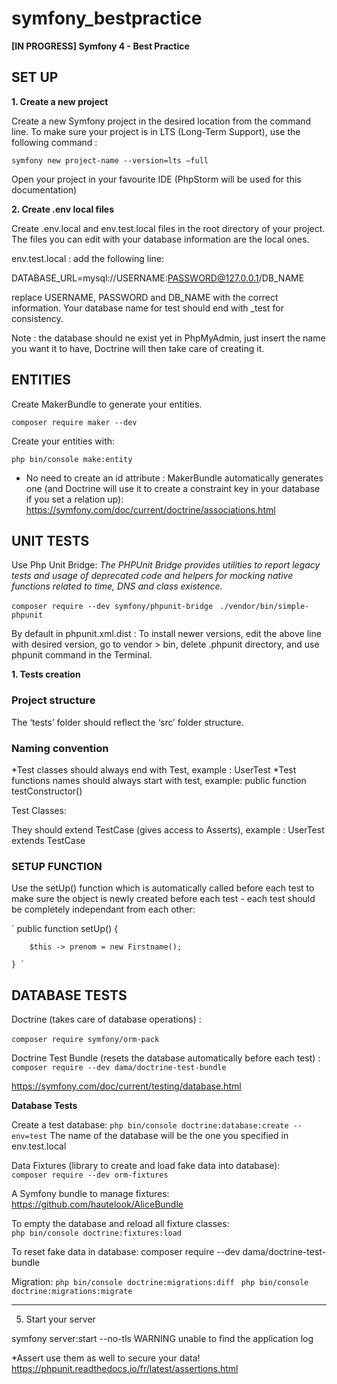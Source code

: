 # symfony_bestpractice

<b>[IN PROGRESS] Symfony 4 - Best Practice</b>


## SET UP

<b>1. Create a new project</b>

Create a new Symfony project  in the desired location from the command line.
To make sure your project is in LTS (Long-Term Support), use the following command :

`symfony new project-name --version=lts –full`

Open your project in your favourite IDE (PhpStorm will be used for this documentation)

<b>2. Create .env local files</b>

Create .env.local and env.test.local files in the root directory of your project.
The files you can edit with your database information are the local ones.

env.test.local : add the following line:

DATABASE_URL=mysql://USERNAME:PASSWORD@127.0.0.1/DB_NAME

replace USERNAME, PASSWORD and DB_NAME with the correct information. Your database name for test should end with _test for consistency.

Note : the database should ne exist yet in PhpMyAdmin, just insert the name you want it to have, Doctrine will then take care of creating it.


## ENTITIES

Create MakerBundle to generate your entities.

`composer require maker --dev`

Create your entities with:

`php bin/console make:entity`

- No need to create an id attribute : MakerBundle automatically generates one (and Doctrine will use it to create a constraint key in your database if you set a relation up): 
https://symfony.com/doc/current/doctrine/associations.html


## UNIT TESTS

Use Php Unit Bridge:
<i>The PHPUnit Bridge provides utilities to report legacy tests and usage of deprecated code and helpers for mocking native functions related to time, DNS and class existence.</i>

`composer require --dev symfony/phpunit-bridge`
` ./vendor/bin/simple-phpunit`

By default in phpunit.xml.dist : <server name="SYMFONY_PHPUNIT_VERSION" value="7.5" />
To install newer versions, edit the above line with desired version, go to vendor > bin, delete .phpunit directory, and use phpunit command in the Terminal.

<b>1. Tests creation</b>

### Project structure

The ‘tests’ folder should reflect the ‘src’ folder structure.

### Naming convention

*Test classes should always end with Test, example : UserTest
*Test functions names should always start with test, example: public function testConstructor()

Test Classes:

They should extend TestCase (gives access to Asserts), example : UserTest extends TestCase

### SETUP FUNCTION

Use the setUp() function which is automatically called before each test to make sure the object is newly created before each test - each test should be completely independant from each other:

` public function setUp()
    {

        $this -> prenom = new Firstname();

    } `

## DATABASE TESTS

Doctrine (takes care of database operations) :<br/>  
`composer require symfony/orm-pack`

Doctrine Test Bundle (resets the database automatically before each test) : <br/>
`composer require --dev dama/doctrine-test-bundle`

https://symfony.com/doc/current/testing/database.html

<b>Database Tests</b>

Create a test database: 
`php bin/console doctrine:database:create --env=test`
The name of the database will be the one you specified in env.test.local

Data Fixtures (library to create and load fake data into database):<br/>
`composer require --dev orm-fixtures`

A Symfony bundle to manage fixtures:
https://github.com/hautelook/AliceBundle

To empty the database and reload all fixture classes:<br/>
`php bin/console doctrine:fixtures:load`

To reset fake data in database:
 composer require --dev dama/doctrine-test-bundle
 
 Migration:
 `php bin/console doctrine:migrations:diff`
` php bin/console doctrine:migrations:migrate`



---------------------------------------------------------------

5. Start your server

symfony server:start --no-tls
WARNING unable to find the application log




*Assert
use them as well to secure your data!
https://phpunit.readthedocs.io/fr/latest/assertions.html




